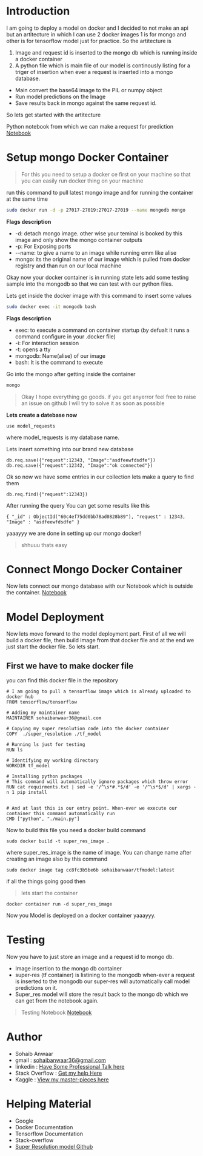 # Introduction

I am going to deploy a model on docker and I decided to not make an api but an artitecture in which I can use 2 docker images 1 is for mongo and other is for tensorflow model just for practice. So the artitecture is 

1.  Image and request id is inserted to the mongo db which is running inside a docker container
2.  A python file which is main file of our model is continously listing for a triger of insertion
   when ever a request is inserted into a mongo database. 
   
   * Main convert the base64 image to the PIL or numpy object
   * Run model predictions on the Image
   * Save results back in mongo against the same request id.
   
   
So lets get started with the artitecture


Python notebook from which we can make a request for prediction
[Notebook](./mongo_connection.ipynb) 

# Setup mongo Docker Container

> For this you need to setup a docker ce first on your machine so that you can easily run docker thing on your machine

run this command to pull latest mongo image and for running the container at the same time

```bash
sudo docker run -d -p 27017-27019:27017-27019 --name mongodb mongo
```

**Flags description**

* -d: detach mongo image. other wise your teminal is booked by this image and only show the mongo container outputs
* -p: For Exposing ports
* --name: to give a name to an image while running emm like alise
* mongo: its the original name of our image which is pulled from docker registry and than run on our local machine

Okay now your docker container is in running state lets add some testing sample into the mongodb so that we can test with our python files.

Lets get inside the docker image with this command to insert some values

```bash
sudo docker exec -it mongodb bash
```

**Flags description**
* exec: to execute a command on container startup (by defualt it runs a command configure in your .docker file)
* -i: For interaction session
* -t: opens a tty 
* mongodb: Name(alise) of our image
* bash: It is the command to execute

Go into the mongo after getting inside the container

```bash
mongo
```

> Okay I hope everything go goods. if you get anyerror feel free to raise an issue on github I will try to solve it as soon as possible

**Lets create a datebase now**

```mongo
use model_requests
```
where model_requests is my database name.

Lets insert something into our brand new database
```mongo
db.req.save({"request":12343, "Image":"asdfeewfdsdfe"})
db.req.save({"request":12342, "Image":"ok connected"})
```
Ok so now we have some entries in our collection lets make a query to find them

```mongo
db.req.find({"request":12343})
```
After running the query You can get some results like this
```mongo
{ "_id" : ObjectId("60c4ef75dd0bb78ad0828b89"), "request" : 12343, "Image" : "asdfeewfdsdfe" }

```

yaaayyy we are done in setting up our mongo docker!
> shhuuu thats easy

# Connect Mongo Docker Container
Now lets connect our mongo database with our Notebook which is outside the container.  [Notebook](./mongo_connection.ipynb) 



# Model Deployment

Now lets move forward to the model deployment part. First of all we will build a docker file, then build image from that docker file and at the end we just start the docker file. So lets start.


## First we have to make docker file


you can find this docker file in the repository
```
# I am going to pull a tensorflow image which is already uploaded to docker hub
FROM tensorflow/tensorflow

# Adding my maintainer name 
MAINTAINER sohaibanwaar36@gmail.com

# Copying my super resolution code into the docker container
COPY  ./super_resolution ./tf_model

# Running ls just for testing
RUN ls

# Identifying my working directory
WORKDIR tf_model 

# Installing python packages
# This command will automatically ignore packages which throw error
RUN cat requirments.txt | sed -e '/^\s*#.*$/d' -e '/^\s*$/d' | xargs -n 1 pip install


# And at last this is our entry point. When-ever we execute our container this command automatically run
CMD ["python", "./main.py"] 
```


Now to build this file you need a docker build command

```
sudo docker build -t super_res_image .
```
where super_res_image is the name of image. You can change name after creating an image also by this command

```
sudo docker image tag cc8fc3b5be6b sohaibanwaar/tfmodel:latest
```
if all the things going good then 

> lets start the container

```
docker container run -d super_res_image
```

Now you Model is deployed on a docker container yaaayyy.



# Testing

Now you have to just store an image and a request id to mongo db. 

* Image insertion to the mongo db container
* super-res (tf container) is listining to the mongodb when-ever a request is inserted to the mongodb our super-res will automatically call model predictions on it.
* Super_res model will store the result back to the mongo db which we can get from the notebook again.


> Testing Notebook
[Notebook](./mongo_connection.ipynb) 




# Author 

* Sohaib Anwaar
* gmail          : sohaibanwaar36@gmail.com
* linkedin       : [Have Some Professional Talk here](https://www.linkedin.com/in/sohaib-anwaar-4b7ba1187/)
* Stack Overflow : [Get my help Here](https://stackoverflow.com/users/7959545/sohaib-anwaar)
* Kaggle         : [View my master-pieces here](https://www.kaggle.com/sohaibanwaar1203)

# Helping Material

* Google
* Docker Documentation
* Tensorflow Documentation
* Stack-overflow
* [Super Resolution model Github](https://github.com/SohaibAnwaar/super_resolution.git)